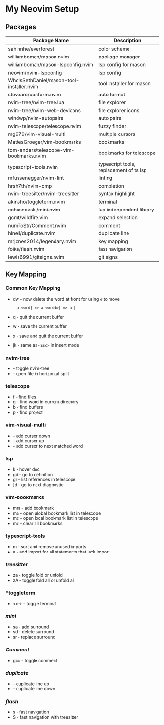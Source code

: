 # My Neovim Setup

## Packages
| Package Name | Description |
| ------------ | ----------- |
| sahinnhe/everforest | color scheme |
| williamboman/mason.nvim | package manager |
| williamboman/mason-lspconfig.nvim | lsp config for mason |
| neovim/nvim-lspconfig | lsp config |
| WhoIsSethDaniel/mason-tool-installer.nvim | tool installer for mason |
| stevearc/conform.nvim | auto format |
| nvim-tree/nvim-tree.lua | file explorer |
| nvim-tree/nvim-web-devicons | file explorer icons |
| windwp/nvim-autopairs | auto pairs |
| nvim-telescope/telescope.nvim | fuzzy finder |
| mg979/vim-visual-multi | multiple cursors |
| MattesGroeger/vim-bookmarks | bookmarks |
| tom-anders/telescope-vim-bookmarks.nvim | bookmarks for telescope |
| typescript-tools.nvim | typescript tools, replacement of ts lsp |
| mfussenegger/nvim-lint | linting |
| hrsh7th/nvim-cmp | completion |
| nvim-treesitter/nvim-treesitter | syntax highlight |
| akinsho/toggleterm.nvim | terminal |
| echasnovski/mini.nvim | lua indenpendent library |
| gcmt/wildfire.vim | expand selection |
| numToStr/Comment.nvim | comment |
| hinell/duplicate.nvim | duplicate line |
| mrjones2014/legendary.nvim | key mapping |
| folke/flash.nvim | fast navigation |
| lewis6991/gitsigns.nvim | git signs |


## Key Mapping

### **Common Key Mapping**

- dw - now delete the word at front for using `e` to move

        a word| => a worddw| => a |

- <leader>q - quit the current buffer
- <leader>w - save the current buffer
- <leader>x - save and quit the current buffer

- jk - same as `<Esc>` in insert mode

### **nvim-tree**

- <c-t> - toggle nvim-tree
- <c-v> - open file in horizontal split

### **telescope**

- <leader>f - find files
- <leader>g - find word in current directory
- <leader>b - find buffers
- <leader>p - find project

### **vim-visual-multi**

- <c-j> - add cursor down
- <c-k> - add cursor up
- <c-n> - add cursor to next matched word

### **lsp**

- <leader>k - hover doc
- gd - go to definition
- gr - list references in telescope
- ]d - go to next diagnostic

### **vim-bookmarks**

- mm - add bookmark
- ma - open global bookmark list in telescope
- mc - open local bookmark list in telescope
- mx - clear all bookmarks

### **typescript-tools**

- <leader>m - sort and remove unused imports
- <leader>a - add import for all statements that lack import

### ***treesitter***

- za - toggle fold or unfold
- zA - toggle fold all or unfold all

### ***toggleterm**

- <c-\> - toggle terminal

### ***mini***

- sa - add surround
- sd - delete surround
- sr - replace surround

### ***Comment***

- gcc - toggle comment

### ***duplicate***
- <C-S-A-Up> - duplicate line up
- <C-S-A-Down> - duplicate line down

### ***flash***

- s - fast navigation
- S - fast navigation with treesitter